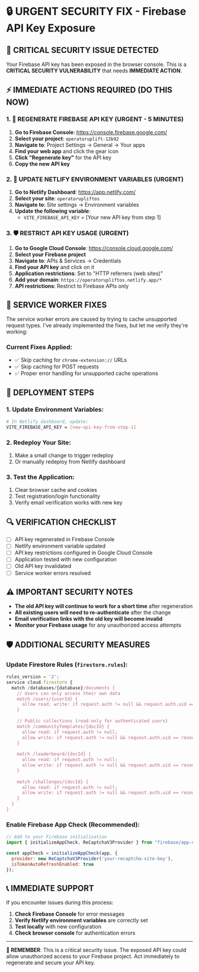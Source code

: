 # 🔒 URGENT SECURITY FIX - Firebase API Key Exposure

## 🚨 CRITICAL SECURITY ISSUE DETECTED

Your Firebase API key has been exposed in the browser console. This is a **CRITICAL SECURITY VULNERABILITY** that needs **IMMEDIATE ACTION**.

## ⚡ IMMEDIATE ACTIONS REQUIRED (DO THIS NOW)

### 1. 🔑 REGENERATE FIREBASE API KEY (URGENT - 5 MINUTES)

1. **Go to Firebase Console**: https://console.firebase.google.com/
2. **Select your project**: `operatoruplift-12b92`
3. **Navigate to**: Project Settings → General → Your apps
4. **Find your web app** and click the gear icon
5. **Click "Regenerate key"** for the API key
6. **Copy the new API key**

### 2. 🔄 UPDATE NETLIFY ENVIRONMENT VARIABLES (URGENT)

1. **Go to Netlify Dashboard**: https://app.netlify.com/
2. **Select your site**: `operatorupliftos`
3. **Navigate to**: Site settings → Environment variables
4. **Update the following variable**:
   - `VITE_FIREBASE_API_KEY` = [Your new API key from step 1]

### 3. 🛡️ RESTRICT API KEY USAGE (URGENT)

1. **Go to Google Cloud Console**: https://console.cloud.google.com/
2. **Select your Firebase project**
3. **Navigate to**: APIs & Services → Credentials
4. **Find your API key** and click on it
5. **Application restrictions**: Set to "HTTP referrers (web sites)"
6. **Add your domain**: `https://operatorupliftos.netlify.app/*`
7. **API restrictions**: Restrict to Firebase APIs only

## 🔧 SERVICE WORKER FIXES

The service worker errors are caused by trying to cache unsupported request types. I've already implemented the fixes, but let me verify they're working:

### Current Fixes Applied:
- ✅ Skip caching for `chrome-extension://` URLs
- ✅ Skip caching for POST requests
- ✅ Proper error handling for unsupported cache operations

## 🚀 DEPLOYMENT STEPS

### 1. Update Environment Variables:
```bash
# In Netlify dashboard, update:
VITE_FIREBASE_API_KEY = [new-api-key-from-step-1]
```

### 2. Redeploy Your Site:
1. Make a small change to trigger redeploy
2. Or manually redeploy from Netlify dashboard

### 3. Test the Application:
1. Clear browser cache and cookies
2. Test registration/login functionality
3. Verify email verification works with new key

## 🔍 VERIFICATION CHECKLIST

- [ ] API key regenerated in Firebase Console
- [ ] Netlify environment variable updated
- [ ] API key restrictions configured in Google Cloud Console
- [ ] Application tested with new configuration
- [ ] Old API key invalidated
- [ ] Service worker errors resolved

## ⚠️ IMPORTANT SECURITY NOTES

- **The old API key will continue to work for a short time** after regeneration
- **All existing users will need to re-authenticate** after the change
- **Email verification links with the old key will become invalid**
- **Monitor your Firebase usage** for any unauthorized access attempts

## 🛡️ ADDITIONAL SECURITY MEASURES

### Update Firestore Rules (`firestore.rules`):
```javascript
rules_version = '2';
service cloud.firestore {
  match /databases/{database}/documents {
    // Users can only access their own data
    match /users/{userId} {
      allow read, write: if request.auth != null && request.auth.uid == userId;
    }
    
    // Public collections (read-only for authenticated users)
    match /communityTemplates/{docId} {
      allow read: if request.auth != null;
      allow write: if request.auth != null && request.auth.uid == resource.data.createdBy;
    }
    
    match /leaderboard/{docId} {
      allow read: if request.auth != null;
      allow write: if request.auth != null && request.auth.uid == resource.data.userId;
    }
    
    match /challenges/{docId} {
      allow read: if request.auth != null;
      allow write: if request.auth != null && request.auth.uid == resource.data.createdBy;
    }
  }
}
```

### Enable Firebase App Check (Recommended):
```javascript
// Add to your Firebase initialization
import { initializeAppCheck, ReCaptchaV3Provider } from "firebase/app-check";

const appCheck = initializeAppCheck(app, {
  provider: new ReCaptchaV3Provider('your-recaptcha-site-key'),
  isTokenAutoRefreshEnabled: true
});
```

## 📞 IMMEDIATE SUPPORT

If you encounter issues during this process:
1. **Check Firebase Console** for error messages
2. **Verify Netlify environment variables** are correctly set
3. **Test locally** with new configuration
4. **Check browser console** for authentication errors

---

**🚨 REMEMBER**: This is a critical security issue. The exposed API key could allow unauthorized access to your Firebase project. Act immediately to regenerate and secure your API key. 